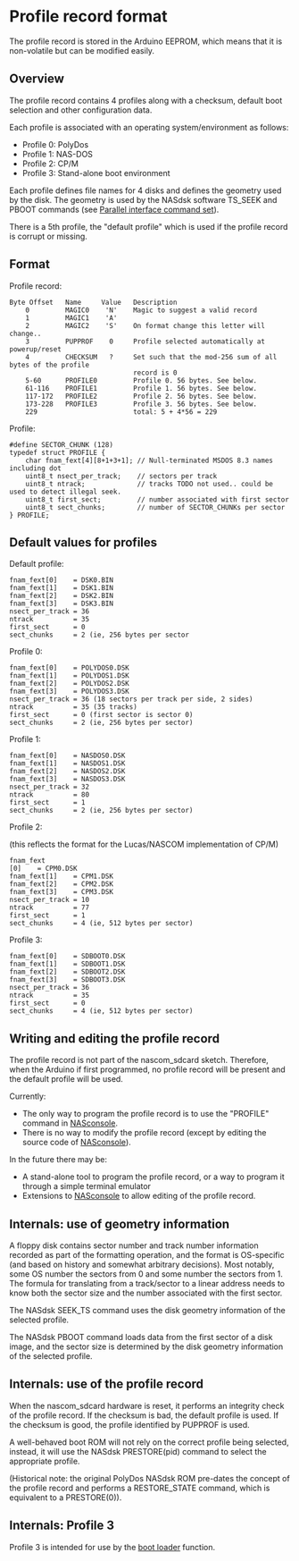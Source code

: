 # Profile record format

The profile record is stored in the Arduino EEPROM, which means that it is
non-volatile but can be modified easily.

## Overview

The profile record contains 4 profiles along with a checksum, default boot
selection and other configuration data.

Each profile is associated with an operating system/environment as follows:

* Profile 0: PolyDos
* Profile 1: NAS-DOS
* Profile 2: CP/M
* Profile 3: Stand-alone boot environment

Each profile defines file names for 4 disks and defines the geometry used by the
disk. The geometry is used by the NASdsk software TS_SEEK and PBOOT commands
(see [Parallel interface command set](parallel_interface_command_set.md)).

There is a 5th profile, the "default profile" which is used if the profile
record is corrupt or missing.

## Format

Profile record:

````
Byte Offset   Name     Value   Description
    0         MAGIC0    'N'    Magic to suggest a valid record
    1         MAGIC1    'A'
    2         MAGIC2    'S'    On format change this letter will change..
    3         PUPPROF    0     Profile selected automatically at powerup/reset
    4         CHECKSUM   ?     Set such that the mod-256 sum of all bytes of the profile
                               record is 0
    5-60      PROFILE0         Profile 0. 56 bytes. See below.
    61-116    PROFILE1         Profile 1. 56 bytes. See below.
    117-172   PROFILE2         Profile 2. 56 bytes. See below.
    173-228   PROFILE3         Profile 3. 56 bytes. See below.
    229                        total: 5 + 4*56 = 229
````

Profile:

````
#define SECTOR_CHUNK (128)
typedef struct PROFILE {
    char fnam_fext[4][8+1+3+1]; // Null-terminated MSDOS 8.3 names including dot
    uint8_t nsect_per_track;    // sectors per track
    uint8_t ntrack;             // tracks TODO not used.. could be used to detect illegal seek.
    uint8_t first_sect;         // number associated with first sector
    uint8_t sect_chunks;        // number of SECTOR_CHUNKs per sector
} PROFILE;
````

## Default values for profiles

Default profile:

````
fnam_fext[0]    = DSK0.BIN
fnam_fext[1]    = DSK1.BIN
fnam_fext[2]    = DSK2.BIN
fnam_fext[3]    = DSK3.BIN
nsect_per_track = 36
ntrack          = 35
first_sect      = 0
sect_chunks     = 2 (ie, 256 bytes per sector
````

Profile 0:

````
fnam_fext[0]    = POLYDOS0.DSK
fnam_fext[1]    = POLYDOS1.DSK
fnam_fext[2]    = POLYDOS2.DSK
fnam_fext[3]    = POLYDOS3.DSK
nsect_per_track = 36 (18 sectors per track per side, 2 sides)
ntrack          = 35 (35 tracks)
first_sect      = 0 (first sector is sector 0)
sect_chunks     = 2 (ie, 256 bytes per sector)
````

Profile 1:

````
fnam_fext[0]    = NASDOS0.DSK
fnam_fext[1]    = NASDOS1.DSK
fnam_fext[2]    = NASDOS2.DSK
fnam_fext[3]    = NASDOS3.DSK
nsect_per_track = 32
ntrack          = 80
first_sect      = 1
sect_chunks     = 2 (ie, 256 bytes per sector)
````

Profile 2:

(this reflects the format for the Lucas/NASCOM implementation of CP/M)

````
fnam_fext
[0]    = CPM0.DSK
fnam_fext[1]    = CPM1.DSK
fnam_fext[2]    = CPM2.DSK
fnam_fext[3]    = CPM3.DSK
nsect_per_track = 10
ntrack          = 77
first_sect      = 1
sect_chunks     = 4 (ie, 512 bytes per sector)
````

Profile 3:

````
fnam_fext[0]    = SDBOOT0.DSK
fnam_fext[1]    = SDBOOT1.DSK
fnam_fext[2]    = SDBOOT2.DSK
fnam_fext[3]    = SDBOOT3.DSK
nsect_per_track = 36
ntrack          = 35
first_sect      = 0
sect_chunks     = 4 (ie, 512 bytes per sector)
````

## Writing and editing the profile record

The profile record is not part of the nascom_sdcard sketch. Therefore, when the
Arduino if first programmed, no profile record will be present and the default
profile will be used.

Currently:

* The only way to program the profile record is to use the "PROFILE" command in [NASconsole](../host_programs/NASconsole).
* There is no way to modify the profile record (except by editing the source code of [NASconsole](../host_programs/NASconsole)).

In the future there may be:

* A stand-alone tool to program the profile record, or a way to program it through a simple terminal emulator
* Extensions to [NASconsole](../host_programs/NASconsole) to allow editing of the profile record.


## Internals: use of geometry information

A floppy disk contains sector number and track number information recorded as
part of the formatting operation, and the format is OS-specific (and based on
history and somewhat arbitrary decisions). Most notably, some OS number the
sectors from 0 and some number the sectors from 1. The formula for translating
from a track/sector to a linear address needs to know both the sector size and
the number associated with the first sector.

The NASdsk SEEK_TS command uses the disk geometry information of the selected
profile.

The NASdsk PBOOT command loads data from the first sector of a disk image, and
the sector size is determined by the disk geometry information of the selected
profile.


## Internals: use of the profile record

When the nascom_sdcard hardware is reset, it performs an integrity check of the
profile record. If the checksum is bad, the default profile is used. If the
checksum is good, the profile identified by PUPPROF is used.

A well-behaved boot ROM will not rely on the correct profile being selected,
instead, it will use the NASdsk PRESTORE(pid) command to select the appropriate
profile.

(Historical note: the original PolyDos NASdsk ROM pre-dates the concept of the
profile record and performs a RESTORE_STATE command, which is equivalent to a
PRESTORE(0)).

## Internals: Profile 3

Profile 3 is intended for use by the [boot loader](boot_loader.md) function.
